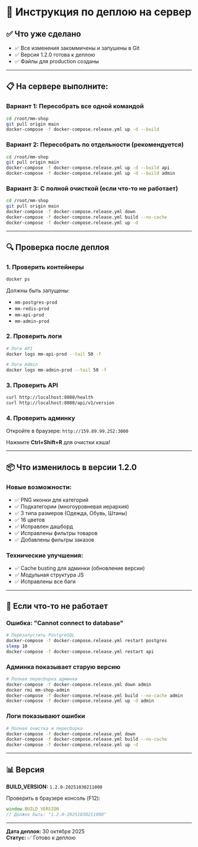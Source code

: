 # 🚀 Инструкция по деплою на сервер

## ✅ Что уже сделано

- ✅ Все изменения закоммичены и запушены в Git
- ✅ Версия 1.2.0 готова к деплою
- ✅ Файлы для production созданы

---

## 📋 На сервере выполните:

### Вариант 1: Пересобрать все одной командой

```bash
cd /root/mm-shop
git pull origin main
docker-compose -f docker-compose.release.yml up -d --build
```

### Вариант 2: Пересобрать по отдельности (рекомендуется)

```bash
cd /root/mm-shop
git pull origin main
docker-compose -f docker-compose.release.yml up -d --build api
docker-compose -f docker-compose.release.yml up -d --build admin
```

### Вариант 3: С полной очисткой (если что-то не работает)

```bash
cd /root/mm-shop
git pull origin main
docker-compose -f docker-compose.release.yml down
docker-compose -f docker-compose.release.yml build --no-cache
docker-compose -f docker-compose.release.yml up -d
```

---

## 🔍 Проверка после деплоя

### 1. Проверить контейнеры

```bash
docker ps
```

Должны быть запущены:
- `mm-postgres-prod`
- `mm-redis-prod`
- `mm-api-prod`
- `mm-admin-prod`

### 2. Проверить логи

```bash
# Логи API
docker logs mm-api-prod --tail 50 -f

# Логи Admin
docker logs mm-admin-prod --tail 50 -f
```

### 3. Проверить API

```bash
curl http://localhost:8080/health
curl http://localhost:8080/api/v1/version
```

### 4. Проверить админку

Откройте в браузере: `http://159.89.99.252:3000`

Нажмите **Ctrl+Shift+R** для очистки кэша!

---

## 📦 Что изменилось в версии 1.2.0

### Новые возможности:
- ✅ PNG иконки для категорий
- ✅ Подкатегории (многоуровневая иерархия)
- ✅ 3 типа размеров (Одежда, Обувь, Штаны)
- ✅ 16 цветов
- ✅ Исправлен дашборд
- ✅ Исправлены фильтры товаров
- ✅ Добавлены фильтры заказов

### Технические улучшения:
- ✅ Cache busting для админки (обновление версии)
- ✅ Модульная структура JS
- ✅ Исправлены все баги

---

## 🐛 Если что-то не работает

### Ошибка: "Cannot connect to database"

```bash
# Перезапустить PostgreSQL
docker-compose -f docker-compose.release.yml restart postgres
sleep 10
docker-compose -f docker-compose.release.yml restart api
```

### Админка показывает старую версию

```bash
# Полная пересборка админки
docker-compose -f docker-compose.release.yml down admin
docker rmi mm-shop-admin
docker-compose -f docker-compose.release.yml build --no-cache admin
docker-compose -f docker-compose.release.yml up -d admin
```

### Логи показывают ошибки

```bash
# Полная очистка и пересборка
docker-compose -f docker-compose.release.yml down
docker-compose -f docker-compose.release.yml build --no-cache
docker-compose -f docker-compose.release.yml up -d
```

---

## 📊 Версия

**BUILD_VERSION:** `1.2.0-20251030211000`

Проверить в браузере консоль (F12):
```javascript
window.BUILD_VERSION
// Должно быть: "1.2.0-20251030211000"
```

---

**Дата деплоя:** 30 октября 2025  
**Статус:** ✅ Готово к деплою


